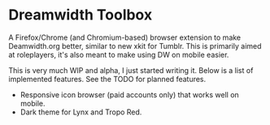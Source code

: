# Dreamwidth Toolbox
A Firefox/Chrome (and Chromium-based) browser extension to make Deamwidth.org better, similar to new xkit for Tumblr. This is primarily aimed at roleplayers, it's also meant to make using DW on mobile easier.

This is very much WIP and alpha, I just started writing it. Below is a list of implemented features. See the TODO for planned features.

- Responsive icon browser (paid accounts only) that works well on mobile.
- Dark theme for Lynx and Tropo Red.
